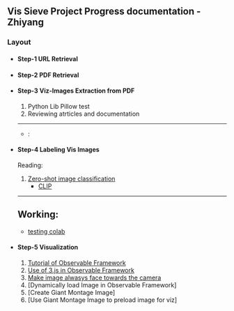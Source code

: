 ## Vis Sieve Project Progress documentation - Zhiyang

### Layout

- #### Step-1 URL Retrieval
- #### Step-2 PDF Retrieval
- #### Step-3 Viz-Images Extraction from PDF
    1. Python Lib Pillow test
    2. Reviewing atrticles and documentation
    ----------------------------------------------------------------
    - :
        
- #### Step-4 Labeling Vis Images
    Reading:
    1. [Zero-shot image classification](https://huggingface.co/docs/transformers/en/tasks/zero_shot_image_classification)
        - [CLIP](https://openai.com/index/clip/)
    ----------------------------------------------------------------
    Working:
    - 
    - [testing colab](https://colab.research.google.com/drive/1uPUIz_jyyN-8S2QcYoPG4Rn8sG5x4Ppg?usp=sharing)
- #### Step-5 Visualization
    1. [Tutorial of Observable Framework](https://github.com/JimmyXwtx/OB-Tutorials)
    2. [Use of 3.js in Observable Framework](https://github.com/VisSieve/main/tree/Zhiyang-Doc/Visualization/Use%20of%203.js%20in%20Observable%20Framework)
    3. [Make image alwasys face towards the camera](https://github.com/VisSieve/main/tree/Zhiyang-Doc/Visualization/Make%20image%20alwasys%20face%20towards%20the%20camera)
    4. [Dynamically load Image in Observable Framework]
    5. [Create Giant Montage Image]
    6. [Use Giant Montage Image to preload image for viz]
